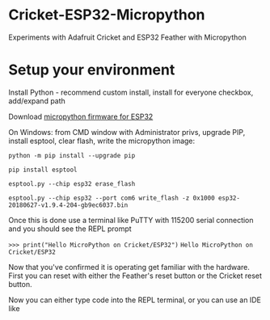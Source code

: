 # Cricket-ESP32-Micropython
Experiments with Adafruit Cricket and ESP32 Feather with Micropython

# Setup your environment
Install Python - recommend custom install, install for everyone checkbox, add/expand path

Download [micropython firmware for ESP32](https://micropython.org/download/#esp32)  

On Windows: from CMD window with Administrator privs, upgrade PIP, install esptool, clear flash, write the micropython image:

`python -m pip install --upgrade pip`

`pip install esptool`

`esptool.py --chip esp32 erase_flash`

`esptool.py --chip esp32 --port com6 write_flash -z 0x1000 esp32-20180627-v1.9.4-204-gb9ec6037.bin`

Once this is done use a terminal like PuTTY with 115200 serial connection and you should see the REPL prompt

`>>> print("Hello MicroPython on Cricket/ESP32")`
`Hello MicroPython on Cricket/ESP32`

Now that you've confirmed it is operating get familiar with the hardware.  First you can reset with either the Feather's reset button or the Cricket reset button.

Now you can either type code into the REPL terminal, or you can use an IDE like 
